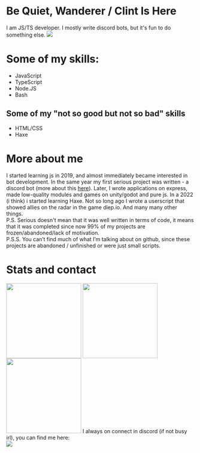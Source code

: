 [//]: # (Is This a Diabarha Reference?)
# Be Quiet, Wanderer / Clint Is Here

I am JS/TS developer. I mostly write discord bots, but it's fun to do something else. <a target="_blank" href="https://wakatime.com/@ClintFlames"><img src="https://wakatime.com/badge/user/3e783793-7e39-46f3-a49b-560625ddc898.svg?style=flat"></a>

# Some of my skills:
- JavaScript
- TypeScript
- Node.JS
- Bash

## Some of my "not so good but not so bad" skills
- HTML/CSS
- Haxe

# More about me
I started learning js in 2019, and almost immediately became interested in bot development. In the same year my first serious project was written - a discord bot (more about this [here](https://github.com/ClintFlames/asoul-r)). Later, I wrote applications on express, made low-quality modules and games on unity/godot and pure js. In a 2022 (i think) i started learning Haxe. Not so long ago I wrote a userscript that showed allies on the radar in the game diep.io. And many many other things.<br>
P.S. Serious doesn't mean that it was well written in terms of code, it means that it was completed since now 99% of my projects are frozen/abandoned/lack of motivation.<br>
P.S.S. You can’t find much of what I’m talking about on github, since these projects are abandoned / unfinished or were just small scripts.

# Stats and contact

<span>
	<img height="200" align="center" src="https://github-readme-stats.vercel.app/api?username=ClintFlames&title_color=f44&text_color=fff&icon_color=f66&border_color=111117&bg_color=222227&border_radius=4.5&card_width=400&rank_icon=default&show_icons=true&line_height=25&custom_title=My%20Github%20Stats&text_bold=true&ring_color=9b2d30&number_format=long">
	<img height="200" align="center" src="https://github-readme-stats.vercel.app/api/top-langs/?username=ClintFlames&title_color=f44&text_color=fff&border_color=111117&bg_color=222227&border_radius=4.5&layout=donut&langs_count=5&custom_title=My%20Most%20Used%20Languages">
</span>
<img height="200" src="https://github-readme-stats.vercel.app/api/wakatime?username=ClintFlames&title_color=f44&text_color=fff&border_color=111117&bg_color=222227&border_radius=4.5&custom_title=My%20Wakatime%20Stats%20Last%20Week&layout=compact&langs_count=12">
I always on connect in discord (if not busy irl), you can find me here:<br>
<a target="_blank" href="https://discord.gg/d4rKqZs"><img src="https://invidget.switchblade.xyz/d4rKqZs?theme=dark"></a>
